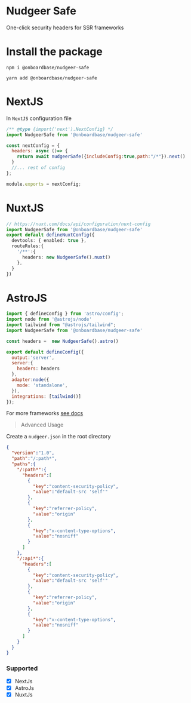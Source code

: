 # Nudgeer Safe

One-click security headers for SSR frameworks

# Install the package

```Text npm
npm i @onboardbase/nudgeer-safe
```
```Text yarn
yarn add @onboardbase/nudgeer-safe
```

# NextJS

In `NextJS` configuration file

```js nextjs.config.js
/** @type {import('next').NextConfig} */
import NudgeerSafe from '@onboardbase/nudgeer-safe'

const nextConfig = {
  headers: async ()=> {
    return await nudgeerSafe({includeConfig:true,path:"/*"}).next()
  }
  //... rest of config
};

module.exports = nextConfig;
```

# NuxtJS

```ts nuxt.config.ts
// https://nuxt.com/docs/api/configuration/nuxt-config
import NudgeerSafe from '@onboardbase/nudgeer-safe'
export default defineNuxtConfig({
  devtools: { enabled: true },
  routeRules:{
    '/**':{
      headers: new NudgeerSafe().nuxt()
    },
  }
})

```

# AstroJS

```js astro.config.mjs
import { defineConfig } from 'astro/config';
import node from '@astrojs/node'
import tailwind from "@astrojs/tailwind";
import NudgeerSafe from '@onboardbase/nudgeer-safe'

const headers =  new NudgeerSafe().astro()

export default defineConfig({
  output:'server',
  server:{
    headers: headers
  },
  adapter:node({
    mode: 'standalone',
  }),
  integrations: [tailwind()]
});
```
For more frameworks [see docs](https://docs.nudgeer.com)

> Advanced Usage

Create a `nudgeer.json` in the root directory

```json
{
  "version":"1.0",
  "path":"/:path*",
  "paths":{
    "/:path*":{
      "headers":[
        {
          "key":"content-security-policy",
          "value":"default-src 'self'"
        },
        {
          "key":"referrer-policy",
          "value":"origin"
        },
        {
          "key":"x-content-type-options",
          "value":"nosniff"
        }
      ]
    },
    "/:api*":{
      "headers":[
        {
          "key":"content-security-policy",
          "value":"default-src 'self'"
        },
        {
          "key":"referrer-policy",
          "value":"origin"
        },
        {
          "key":"x-content-type-options",
          "value":"nosniff"
        }
      ]
    }
  }
}

```

### Supported

- [x] NextJs
- [x] AstroJs
- [x] NuxtJs
